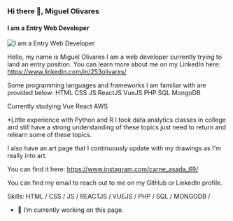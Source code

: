 ### Hi there 👋, Miguel Olivares
#### I am a Entry Web Developer
![I am a Entry Web Developer](https://media.licdn.com/dms/image/C4E16AQHytvmQ7pt03g/profile-displaybackgroundimage-shrink_350_1400/0/1606521806794?e=1710979200&v=beta&t=PjVzIwsnqRweVAJ0LRdUlu-eJqcrOk6kPdLG_h0STRw)

Hello, my name is Miguel Olivares I am a web developer currently trying to land an entry position. You can learn more about me on my LinkedIn here: https://www.linkedin.com/in/253olivares/

Some programming languages and frameworks I am familiar with are provided below: HTML CSS JS ReactJS VueJS PHP SQL MongoDB

Currently studying Vue React AWS

*Little experience with Python and R I took data analytics classes in college and still have a strong understanding of these topics just need to return and relearn some of these topics.

I also have an art page that I continuously update with my drawings as I'm really into art.

You can find it here: https://www.instagram.com/carne_asada_69/

You can find my email to reach out to me on my GitHub or LinkedIn profile.

Skills: HTML / CSS / JS / REACTJS / VUEJS / PHP / SQL / MONGODB /

- 🔭 I’m currently working on this page. 




